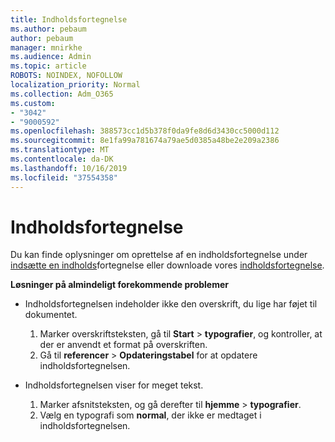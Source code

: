 ```yaml
---
title: Indholdsfortegnelse
ms.author: pebaum
author: pebaum
manager: mnirkhe
ms.audience: Admin
ms.topic: article
ROBOTS: NOINDEX, NOFOLLOW
localization_priority: Normal
ms.collection: Adm_O365
ms.custom:
- "3042"
- "9000592"
ms.openlocfilehash: 388573cc1d5b378f0da9fe8d6d3430cc5000d112
ms.sourcegitcommit: 8e1fa99a781674a79ae5d0385a48be2e209a2386
ms.translationtype: MT
ms.contentlocale: da-DK
ms.lasthandoff: 10/16/2019
ms.locfileid: "37554358"
---
```

# <a name="table-of-contents"></a>Indholdsfortegnelse

Du kan finde oplysninger om oprettelse af en indholdsfortegnelse under [indsætte en indholds](https://support.office.com/article/882e8564-0edb-435e-84b5-1d8552ccf0c0)fortegnelse eller downloade vores [indholdsfortegnelse](https://go.microsoft.com/fwlink/?linkid=2065106).

**Løsninger på almindeligt forekommende problemer**

- Indholdsfortegnelsen indeholder ikke den overskrift, du lige har føjet til dokumentet.
  1. Marker overskriftsteksten, gå til **Start** > **typografier**, og kontroller, at der er anvendt et format på overskriften.
  2. Gå til **referencer** > **Opdateringstabel** for at opdatere indholdsfortegnelsen.

- Indholdsfortegnelsen viser for meget tekst. 
  1. Marker afsnitsteksten, og gå derefter til **hjemme** > **typografier**.
  2. Vælg en typografi som **normal**, der ikke er medtaget i indholdsfortegnelsen.